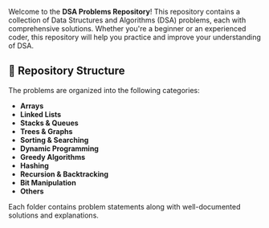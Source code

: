 Welcome to the **DSA Problems Repository**! This repository contains a collection of Data Structures and Algorithms (DSA) problems, each with comprehensive solutions. Whether you're a beginner or an experienced coder, this repository will help you practice and improve your understanding of DSA.

## 📝 Repository Structure

The problems are organized into the following categories:

- **Arrays**
- **Linked Lists**
- **Stacks & Queues**
- **Trees & Graphs**
- **Sorting & Searching**
- **Dynamic Programming**
- **Greedy Algorithms**
- **Hashing**
- **Recursion & Backtracking**
- **Bit Manipulation**
- **Others**

Each folder contains problem statements along with well-documented solutions and explanations.

